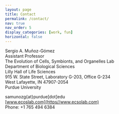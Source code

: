 ```yaml
---
layout: page
title: Contact
permalink: /contact/
nav: true
nav_order: 5
display_categories: [work, fun]
horizontal: false
---
```


Sergio A. Muñoz-Gómez  
  Assistant Professor  
  The Evolution of Cells, Symbionts, and Organelles Lab  
  Department of Biological Sciences  
  Lilly Hall of Life Sciences  
  915 W. State Street, Laboratory G-203, Office G-234  
  West Lafayette, IN 47907-2054  
  Purdue University  
    
  samunozg{at}purdue[dot]edu  
  [www.ecoslab.com](https//www.ecsolab.com)  
  Phone: +1 765 494 6384  
  
<script type='text/javascript' id='clustrmaps' src='//cdn.clustrmaps.com/map_v2.js?cl=ffffff&w=300&t=tt&d=diYXZcAKtfCOkQ8pRgDLsczURTqWE0zgx9fu-qnOdLk&co=2d78ad&cmo=3acc3a&cmn=ff5353&ct=ffffff'></script>

